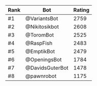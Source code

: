 Rank|Bot|Rating
---|---|---
#1|@VariantsBot|2759
#2|@Nikitosikbot|2608
#3|@ToromBot|2525
#4|@RaspFish|2483
#5|@EmptikBot|2479
#6|@OpeningsBot|1784
#7|@DavidsGuterBot|1478
#8|@pawnrobot|1175
